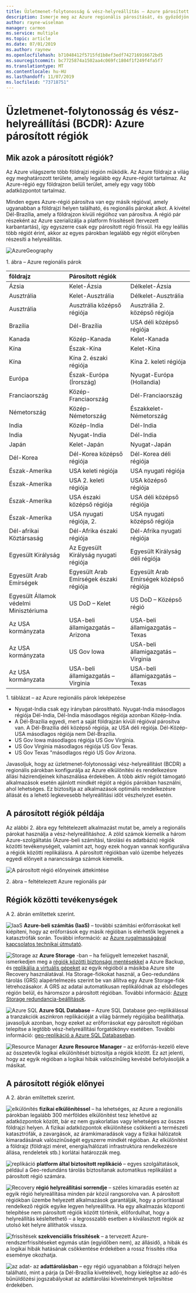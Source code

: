 ```yaml
---
title: Üzletmenet-folytonosság & vész-helyreállítás – Azure párosított régiók
description: Ismerje meg az Azure regionális párosítását, és győződjön meg arról, hogy az alkalmazások rugalmasak az adatközpont meghibásodása során.
author: rayne-wiselman
manager: carmon
ms.service: multiple
ms.topic: article
ms.date: 07/01/2019
ms.author: raynew
ms.openlocfilehash: b71048412f5715fd1b8ef3edf742716916672bd5
ms.sourcegitcommit: bc7725874a1502aa4c069fc1804f1f249f4fa5f7
ms.translationtype: MT
ms.contentlocale: hu-HU
ms.lasthandoff: 11/07/2019
ms.locfileid: "73718751"
---
```

# <a name="business-continuity-and-disaster-recovery-bcdr-azure-paired-regions"></a>Üzletmenet-folytonosság és vész-helyreállítási (BCDR): Azure párosított régiók

## <a name="what-are-paired-regions"></a>Mik azok a párosított régiók?

Az Azure világszerte több földrajzi régión működik. Az Azure földrajz a világ egy meghatározott területe, amely legalább egy Azure-régiót tartalmaz. Az Azure-régió egy földrajzon belüli terület, amely egy vagy több adatközpontot tartalmaz.

Minden egyes Azure-régió párosítva van egy másik régióval, amely ugyanabban a földrajzi helyen található, és regionális párokat alkot. A kivétel Dél-Brazília, amely a földrajzon kívüli régióhoz van párosítva. A régió pár részeként az Azure szerializálja a platform frissítéseit (tervezett karbantartás), így egyszerre csak egy párosított régió frissül. Ha egy leállás több régiót érint, akkor az egyes párokban legalább egy régiót előnyben részesíti a helyreállítás.

![AzureGeography](./media/best-practices-availability-paired-regions/GeoRegionDataCenter.png)

1\. ábra – Azure regionális párok

| földrajz | Párosított régiók |  |
|:--- |:--- |:--- |
| Ázsia |Kelet-Ázsia |Délkelet-Ázsia |
| Ausztrália |Kelet-Ausztrália |Délkelet-Ausztrália |
| Ausztrália |Ausztrália középső régiója |Ausztrália 2. középső régiója |
| Brazília |Dél-Brazília |USA déli középső régiója |
| Kanada |Közép-Kanada |Kelet-Kanada |
| Kína |Észak-Kína |Kelet-Kína|
| Kína |Kína 2. északi régiója |Kína 2. keleti régiója|
| Európa |Észak-Európa (Írország) |Nyugat-Európa (Hollandia) |
| Franciaország |Közép-Franciaország|Dél-Franciaország|
| Németország |Közép-Németország |Északkelet-Németország |
| India |Közép-India |Dél-India |
| India |Nyugat-India |Dél-India |
| Japán |Kelet-Japán |Nyugat-Japán |
| Dél-Korea |Dél-Korea középső régiója |Dél-Korea déli régiója |
| Észak-Amerika |USA keleti régiója |USA nyugati régiója |
| Észak-Amerika |USA 2. keleti régiója |USA középső régiója |
| Észak-Amerika |USA északi középső régiója |USA déli középső régiója |
| Észak-Amerika |USA nyugati régiója, 2. |USA nyugati középső régiója 
| Dél-afrikai Köztársaság | Dél-Afrika északi régiója | Dél-Afrika nyugati régiója
| Egyesült Királyság |Az Egyesült Királyság nyugati régiója |Egyesült Királyság déli régiója |
| Egyesült Arab Emírségek | Egyesült Arab Emírségek északi régiója | Egyesült Arab Emírségek középső régiója
| Egyesült Államok védelmi Minisztériuma |US DoD – Kelet |US DoD – Középső régió |
| Az USA kormányzata |USA-beli államigazgatás – Arizona |USA-beli államigazgatás – Texas |
| Az USA kormányzata |US Gov Iowa |USA-beli államigazgatás – Virginia |
| Az USA kormányzata |USA-beli államigazgatás – Virginia |USA-beli államigazgatás – Texas |

1\. táblázat – az Azure regionális párok leképezése

- Nyugat-India csak egy irányban párosítható. Nyugat-India másodlagos régiója Dél-India, Dél-India másodlagos régiója azonban Közép-India.
- A Dél-Brazília egyedi, mert a saját földrajzán kívüli régióval párosítva van. A Dél-Brazília déli középső régiója, az USA déli régiója. Dél-Közép-USA másodlagos régiója nem Dél-Brazília.
- US Gov Iowa másodlagos régiója US Gov Virginia.
- US Gov Virginia másodlagos régiója US Gov Texas.
- US Gov Texas "másodlagos régió US Gov Arizona.


Javasoljuk, hogy az üzletmenet-folytonossági vész-helyreállítást (BCDR) a regionális párokban konfigurálja az Azure elkülönítési és rendelkezésre állási házirendjeinek kihasználása érdekében. A több aktív régiót támogató alkalmazások esetén ajánlott mindkét régiót a régiós párokban használni, ahol lehetséges. Ez biztosítja az alkalmazások optimális rendelkezésre állását és a lehető legkevesebb helyreállítási időt vészhelyzet esetén. 

## <a name="an-example-of-paired-regions"></a>A párosított régiók példája
Az alábbi 2. ábra egy feltételezett alkalmazást mutat be, amely a regionális párokat használja a vész-helyreállításhoz. A zöld számok kiemelik a három Azure-szolgáltatás (Azure-beli számítási, tárolási és adatbázis) régiók közötti tevékenységeit, valamint azt, hogy ezek hogyan vannak konfigurálva a régiók közötti replikálásra. A párosított régiókban való üzembe helyezés egyedi előnyeit a narancssárga számok kiemelik.

![A párosított régió előnyeinek áttekintése](./media/best-practices-availability-paired-regions/PairedRegionsOverview2.png)

2\. ábra – feltételezett Azure regionális pár

## <a name="cross-region-activities"></a>Régiók közötti tevékenységek
A 2. ábrán említettek szerint.

![IaaS](./media/best-practices-availability-paired-regions/1Green.png) **Azure-beli számítás (IaaS)** – további számítási erőforrásokat kell kiépíteni, hogy az erőforrások egy másik régióban is elérhetők legyenek a katasztrófák során. További információ: az [Azure rugalmasságával kapcsolatos technikai útmutató](https://github.com/uglide/azure-content/blob/master/articles/resiliency/resiliency-technical-guidance.md).

![Storage](./media/best-practices-availability-paired-regions/2Green.png) az **Azure Storage** -ban – ha felügyelt lemezeket használ, ismerkedjen meg a [régiók közötti biztonsági mentésekkel](https://docs.microsoft.com/azure/architecture/resiliency/recovery-loss-azure-region#virtual-machines) a Azure Backup, és [replikálja a virtuális gépeket](https://docs.microsoft.com/azure/site-recovery/azure-to-azure-tutorial-enable-replication) az egyik régióból a másikba Azure site Recovery használatával. Ha Storage-fiókokat használ, a Geo-redundáns tárolás (GRS) alapértelmezés szerint be van állítva egy Azure Storage-fiók létrehozásakor. A GRS az adatai automatikusan replikálódnak az elsődleges régión belül, és háromszor a párosított régióban. További információ: [Azure Storage redundancia-beállítások](storage/common/storage-redundancy.md).

![Azure SQL](./media/best-practices-availability-paired-regions/3Green.png) **Azure SQL Database** – Azure SQL Database geo-replikálással a tranzakciók aszinkron replikációját a világ bármely régiójába beállíthatja. javasoljuk azonban, hogy ezeket az erőforrásokat egy párosított régióban telepítse a legtöbb vész-helyreállítási forgatókönyv esetében. További információ: [geo-replikáció a Azure SQL Databaseban](sql-database/sql-database-geo-replication-overview.md).

![Resource Manager](./media/best-practices-availability-paired-regions/4Green.png) **Azure Resource Manager** – az erőforrás-kezelő eleve az összetevők logikai elkülönítését biztosítja a régiók között. Ez azt jelenti, hogy az egyik régióban a logikai hibák valószínűleg kevésbé befolyásolják a másikat.

## <a name="benefits-of-paired-regions"></a>A párosított régiók előnyei
A 2. ábrán említettek szerint.  

![elkülönítés](./media/best-practices-availability-paired-regions/5Orange.png)
**fizikai elkülönítéssel** – ha lehetséges, az Azure a regionális párokban legalább 300 mérföldes elkülönítést tesz lehetővé az adatközpontok között, bár ez nem gyakorlatias vagy lehetséges az összes földrajzi helyen. A fizikai adatközpontok elkülönítése csökkenti a természeti katasztrófák, a zavargások, az áramkimaradások vagy a fizikai hálózatok kimaradásának valószínűségét egyszerre mindkét régióban. Az elkülönítést a földrajz (földrajzi méret, energia/hálózati infrastruktúra rendelkezésre állása, rendeletek stb.) korlátai határozzák meg.  

![replikáció](./media/best-practices-availability-paired-regions/6Orange.png)
**platform által biztosított replikáció** – egyes szolgáltatások, például a Geo-redundáns tárolás biztosítanak automatikus replikálást a párosított régió számára.

![Recovery](./media/best-practices-availability-paired-regions/7Orange.png)
**régió helyreállítási sorrendje** – széles kimaradás esetén az egyik régió helyreállítása minden pár közül rangsorolva van. A párosított régiókban üzembe helyezett alkalmazások garantálják, hogy a prioritással rendelkező régiók egyike legyen helyreállítva. Ha egy alkalmazás központi telepítése nem párosított régiók között történik, előfordulhat, hogy a helyreállítás késleltethető – a legrosszabb esetben a kiválasztott régiók az utolsó két helyre állíthatók vissza.

![frissítések](./media/best-practices-availability-paired-regions/8Orange.png)
**szekvenciális frissítések** – a tervezett Azure-rendszerfrissítéseket egymás után (egyidőben nem), az állásidő, a hibák és a logikai hibák hatásának csökkentése érdekében a rossz frissítés ritka eseménye okozhatja.

![az adat-](./media/best-practices-availability-paired-regions/9Orange.png)
az **adattárolásban** – egy régió ugyanabban a földrajzi helyen található, mint a párja (a Dél-Brazília kivételével), hogy kielégítse az adó-és bűnüldözési jogszabályokat az adattárolási követelmények teljesítése érdekében.
